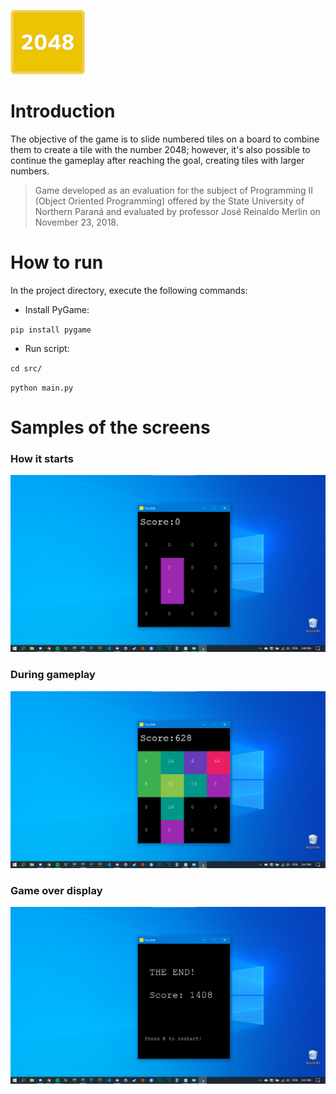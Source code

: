 ![](./images/2018-logo.png)

# Introduction
The objective of the game is to slide numbered tiles on a board to combine them to create a tile with the number 2048; however, it's also possible to continue the gameplay after reaching the goal, creating tiles with larger numbers.

>Game developed as an evaluation for the subject of Programming II (Object Oriented Programming) offered by the State University of Northern Paraná and evaluated by professor José Reinaldo Merlin on November 23, 2018.


# How to run
In the project directory, execute the following commands:
- Install PyGame:

`pip install pygame`

- Run script:

`cd src/`

`python main.py`

# Samples of the screens

### How it starts
![homepage](./images/start.png)

### During gameplay
![homepage](./images/playing.png)

### Game over display
![homepage](./images/game_over.png)
